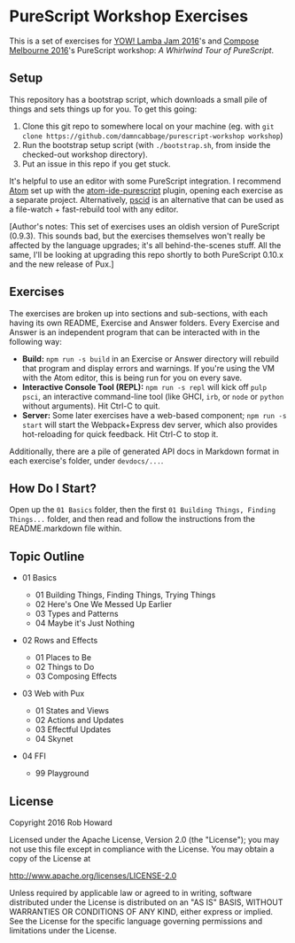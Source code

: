 PureScript Workshop Exercises
=============================

This is a set of exercises for [YOW! Lamba Jam 2016](http://lambdajam.yowconference.com.au)'s and
[Compose Melbourne 2016](http://www.composeconference.org/2016-melbourne/unconference/)'s PureScript
workshop: _A Whirlwind Tour of PureScript_.


## Setup

This repository has a bootstrap script, which downloads a small pile of things and sets things up for you. To get this going:

1. Clone this git repo to somewhere local on your machine (eg. with `git clone https://github.com/damncabbage/purescript-workshop workshop`)
2. Run the bootstrap setup script (with `./bootstrap.sh`, from inside the checked-out workshop directory).
3. Put an issue in this repo if you get stuck.

It's helpful to use an editor with some PureScript integration. I recommend [Atom](https://atom.io/)
set up with the [atom-ide-purescript](https://github.com/nwolverson/atom-ide-purescript) plugin,
opening each exercise as a separate project. Alternatively,
[pscid](https://github.com/kRITZCREEK/pscid) is an alternative that can be used as a file-watch +
fast-rebuild tool with any editor.

[Author's notes: This set of exercises uses an oldish version of PureScript (0.9.3). This sounds bad,
but the exercises themselves won't really be affected by the language upgrades; it's all
behind-the-scenes stuff. All the same, I'll be looking at upgrading this repo shortly to both
PureScript 0.10.x and the new release of Pux.]


## Exercises

The exercises are broken up into sections and sub-sections, with each having its own README, Exercise
and Answer folders. Every Exercise and Answer is an independent program that can be interacted with
in the following way:

* **Build:** `npm run -s build` in an Exercise or Answer directory will rebuild that program and
  display errors and warnings. If you're using the VM with the Atom editor, this is being run for
  you on every save.
* **Interactive Console Tool (REPL):** `npm run -s repl` will kick off `pulp psci`, an interactive command-line tool (like GHCI,
  `irb`, or `node` or `python` without arguments). Hit Ctrl-C to quit.
* **Server:** Some later exercises have a web-based component; `npm run -s start` will start the
  Webpack+Express dev server, which also provides hot-reloading for quick feedback. Hit Ctrl-C to
  stop it.

Additionally, there are a pile of generated API docs in Markdown format in each exercise's folder,
under `devdocs/...`.


## How Do I Start?

Open up the `01 Basics` folder, then the first `01 Building Things, Finding Things...` folder, and
then read and follow the instructions from the README.markdown file within.


## Topic Outline

* 01 Basics
  * 01 Building Things, Finding Things, Trying Things
  * 02 Here's One We Messed Up Earlier
  * 03 Types and Patterns
  * 04 Maybe it's Just Nothing

* 02 Rows and Effects
  * 01 Places to Be
  * 02 Things to Do
  * 03 Composing Effects

* 03 Web with Pux
  * 01 States and Views
  * 02 Actions and Updates
  * 03 Effectful Updates
  * 04 Skynet

* 04 FFI
  * 99 Playground



## License

Copyright 2016 Rob Howard

Licensed under the Apache License, Version 2.0 (the "License"); you may not use this file except in compliance with the License.  You may obtain a copy of the License at

  http://www.apache.org/licenses/LICENSE-2.0

Unless required by applicable law or agreed to in writing, software distributed under the License is distributed on an "AS IS" BASIS, WITHOUT WARRANTIES OR CONDITIONS OF ANY KIND, either express or implied.  See the License for the specific language governing permissions and limitations under the License.
